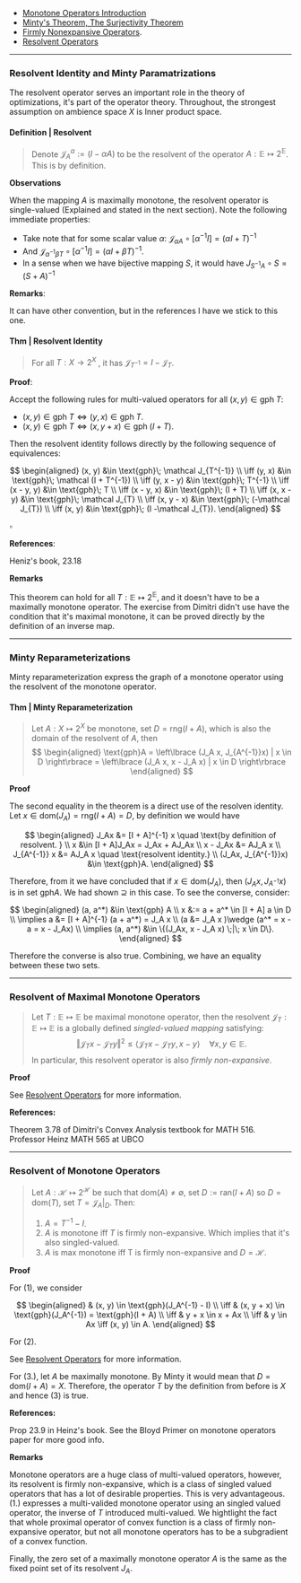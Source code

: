 - [Monotone Operators Introduction](Monotone%20Operators%20Introduction.md)
- [Minty's Theorem, The Surjectivity Theorem](Minty's%20Theorem,%20The%20Surjectivity%20Theorem.md)
- [Firmly Nonexpansive Operators](Firmly%20Nonexpansive%20Operators.md). 
- [Resolvent Operators](Resolvent%20Operators.md)

---
### **Resolvent Identity and Minty Paramatrizations**

The resolvent operator serves an important role in the theory of optimizations, it's part of the operator theory. 
Throughout, the strongest assumption on ambience space $X$ is Inner product space. 

#### **Definition | Resolvent**
> Denote $\mathcal J_A^{\alpha}:= (I - \alpha A)$ to be the resolvent of the operator $A: \mathbb E \mapsto 2^{\mathbb E}$. This is by definition. 

**Observations**

When the mapping $A$ is maximally monotone, the resolvent operator is single-valued (Explained and stated in the next section). 
Note the following immediate properties: 

- Take note that for some scalar value $\alpha$: $\mathcal J_{\alpha A}\circ[\alpha^{-1}I] = (\alpha I + T)^{-1}$
- And $\mathcal J_{\alpha^{-1}\beta T}\circ[\alpha^{-1}I] = (\alpha I + \beta T)^{-1}$. 
- In a sense when we have bijective mapping $S$, it would have $J_{S^{-1}A}\circ S = (S + A)^{-1}$


**Remarks**:

It can have other convention, but in the references I have we stick to this one. 

#### **Thm | Resolvent Identity**

> For all $T: X \rightarrow 2^X$ , it has $\mathcal J_{T^{-1}} = I - \mathcal{J}_{T}$. 

**Proof**:

Accept the following rules for multi-valued operators for all $(x, y) \in \text{gph}\; T$: 
- $(x, y) \in \text{gph}\; T \iff (y, x) \in \text{gph}\; T$. 
- $(x, y) \in \text{gph}\; T \iff (x, y + x)\in \text{gph}\; (I + T)$. 

Then the resolvent identity follows directly by the following sequence of equivalences: 

$$
\begin{aligned}
    (x, y) &\in \text{gph}\; \mathcal J_{T^{-1}}
    \\
    \iff 
    (y, x) &\in \text{gph}\; \mathcal (I + T^{-1})
    \\
    \iff 
    (y, x - y) &\in \text{gph}\; T^{-1}
    \\
    \iff 
    (x - y, y) &\in \text{gph}\; T
    \\
    \iff (x - y, x) &\in \text{gph}\; (I + T)
    \\
    \iff (x, x - y) &\in \text{gph}\; \mathcal J_{T}
    \\
    \iff (x, y - x) &\in \text{gph}\; (-\mathcal J_{T})
    \\
    \iff 
    (x, y) &\in \text{gph}\; (I -\mathcal J_{T}). 
\end{aligned}
$$

$\square$

**References**: 

Heniz's book, 23.18

**Remarks**

This theorem can hold for all $T: \mathbb E \mapsto 2^{\mathbb E}$, and it doesn't have to be a maximally monotone operator. 
The exercise from Dimitri didn't use have the condition that it's maximal monotone, it can be proved directly by the definition of an inverse map. 


---
### **Minty Reparameterizations**

Minty reparameterization express the graph of a monotone operator using the resolvent of the monotone operator. 

#### **Thm | Minty Reparameterization**
> Let $A: X \mapsto 2^X$ be monotone, set $D = \text{rng}(I + A)$, which is also the domain of the resolvent of $A$, then 
> $$
> \begin{aligned}
>     \text{gph}A = 
>     \left\lbrace
>         (J_A x, J_{A^{-1}}x) | x \in D
>     \right\rbrace
>     = 
>     \left\lbrace
>         (J_A x, x - J_A x) | x \in D
>     \right\rbrace
> \end{aligned}
> $$

**Proof**

The second equality in the theorem is a direct use of the resolven identity. 
Let $x \in \text{dom}(J_A) = \text{rng}(I + A) = D$, by definition we would have 

$$
\begin{aligned}
    J_Ax &= [I + A]^{-1} x  \quad \text{by definition of resolvent. }
    \\
    x &\in [I + A]J_Ax =
    J_Ax + AJ_Ax
    \\
    x - J_Ax &= AJ_A x
    \\
    J_{A^{-1}} x &= AJ_A x \quad \text{resolvent identity.}
    \\
    (J_Ax, J_{A^{-1}}x) &\in \text{gph}A. 
\end{aligned}
$$

Therefore, from it we have concluded that if $x \in \text{dom}(J_A)$, then $(J_Ax, J_{A^{-1}} x)$ is in set $\text{gph}A$. 
We had shown $\supseteq$ in this case. 
To see the converse, consider: 

$$
\begin{aligned}
    (a, a^*) &\in \text{gph} A
    \\
    x &:= a + a^* \in [I + A] a \in D
    \\
    \implies 
    a &= [I + A]^{-1} (a + a^*) = J_A x
    \\
    (a &= J_A x )\wedge (a^* = x - a = x - J_Ax)
    \\
    \implies 
    (a, a^*) &\in \{(J_Ax, x - J_A x) \;|\; x \in D\}.
\end{aligned}
$$

Therefore the converse is also true. 
Combining, we have an equality between these two sets. 

---
### **Resolvent of Maximal Monotone Operators**

> Let $T: \mathbb E \mapsto \mathbb E$ be maximal monotone operator, then the resolvent $\mathcal J_T: \mathbb E\mapsto \mathbb E$ is a globally defined *singled-valued mapping* satisfying:
> $$
> \Vert \mathcal J_Tx - \mathcal J_Ty\Vert^2 \le 
> \langle \mathcal J_Tx - \mathcal J_Ty, x - y\rangle\quad 
> \forall x, y \in \mathbb E. 
> $$ 
>  In particular, this resolvent operator is also *firmly non-expansive*. 


**Proof**

See [Resolvent Operators](Resolvent%20Operators.md) for more information. 


**References:** 

Theorem 3.78 of Dimitri's Convex Analysis textbook for MATH 516. Professor Heinz MATH 565 at UBCO



---
### **Resolvent of Monotone Operators**

> Let $A: \mathcal H \mapsto 2^{\mathcal H}$ be such that $\text{dom}(A)\neq \emptyset$, set $D:= \text{ran}(I + A)$ so $D = \text{dom}(T)$, set $T = \mathcal J_A|_D$. Then: 
> 
> 1. $A = T^{-1} - I$.
> 2. $A$ is monotone iff $T$ is firmly non-expansive. Which implies that it's also singled-valued. 
> 3. $A$ is max monotone iff T is firmly non-expansive and $D = \mathcal H$. 



**Proof**

For (1), we consider 

$$
\begin{aligned}
    & (x, y) \in \text{gph}(J_A^{-1} - I) 
    \\
    \iff 
    & (x, y + x) \in \text{gph}(J_A^{-1}) = \text{gph}(I + A)
    \\
    \iff 
    & y + x \in x + Ax
    \\
    \iff & y \in Ax \iff (x, y) \in A. 
\end{aligned}
$$

For (2). 

See [Resolvent Operators](Resolvent%20Operators.md) for more information. 

For (3.), let $A$ be maximally monotone. 
By Minty it would mean that $D = \text{dom}(I + A) = X$. 
Therefore, the operator $T$ by the definition from before is $X$ and hence (3) is true. 



**References:**

Prop 23.9 in Heinz's book. See the Bloyd Primer on monotone operators paper for more good info. 


**Remarks**

Monotone operators are a huge class of multi-valued operators, however, its resolvent is firmly non-expansive, which is a class of singled valued operators that has a lot of desirable properties. 
This is very advantageous. 
(1.) expresses a multi-valided monotone operator using an singled valued operator, the inverse of $T$ introduced multi-valued. 
We hightlight the fact that whole proximal operator of convex function is a class of firmly non-expansive operator, but not all monotone operators has to be a subgradient of a convex function. 

Finally, the zero set of a maximally monotone operator $A$ is the same as the fixed point set of its resolvent $J_A$. 
